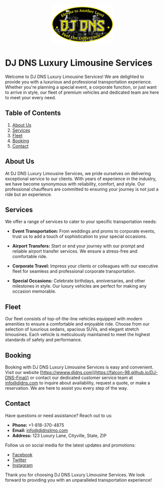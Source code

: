 
<p align="center"> 
	<img src="images/smlogo.png" alt="DJ DNS Luxury Limousine Services Logo" width="200"/> <br>
</p>

# DJ DNS Luxury Limousine Services

Welcome to DJ DNS Luxury Limousine Services! We are delighted to provide you with a luxurious and professional transportation experience. Whether you're planning a special event, a corporate function, or just want to arrive in style, our fleet of premium vehicles and dedicated team are here to meet your every need.

## Table of Contents
1. [About Us](#about-us)
2. [Services](#services)
3. [Fleet](#fleet)
4. [Booking](#booking)
5. [Contact](#contact)

## About Us
At DJ DNS Luxury Limousine Services, we pride ourselves on delivering exceptional service to our clients. With years of experience in the industry, we have become synonymous with reliability, comfort, and style. Our professional chauffeurs are committed to ensuring your journey is not just a ride but an experience.

## Services
We offer a range of services to cater to your specific transportation needs:

- **Event Transportation:** From weddings and proms to corporate events, trust us to add a touch of sophistication to your special occasions.

- **Airport Transfers:** Start or end your journey with our prompt and reliable airport transfer services. We ensure a stress-free and comfortable ride.

- **Corporate Travel:** Impress your clients or colleagues with our executive fleet for seamless and professional corporate transportation.

- **Special Occasions:** Celebrate birthdays, anniversaries, and other milestones in style. Our luxury vehicles are perfect for making any occasion memorable.

## Fleet
Our fleet consists of top-of-the-line vehicles equipped with modern amenities to ensure a comfortable and enjoyable ride. Choose from our selection of luxurious sedans, spacious SUVs, and elegant stretch limousines. Each vehicle is meticulously maintained to meet the highest standards of safety and performance.

## Booking
Booking with DJ DNS Luxury Limousine Services is easy and convenient. Visit our website [https://wwww.djdns.com](https://falcon-98.github.io/DJ-DNS-Final/) or contact our dedicated customer service team at [info@djdns.com](mailto:info@djdns.com) to inquire about availability, request a quote, or make a reservation. We are here to assist you every step of the way.

## Contact
Have questions or need assistance? Reach out to us:

- **Phone:** +1-818-370-4875
- **Email:** [info@djdnslimo.com](mailto:info@djdnslimo.com)
- **Address:** 123 Luxury Lane, Cityville, State, ZIP

Follow us on social media for the latest updates and promotions:

- [Facebook](https://www.facebook.com/djdns)
- [Twitter](https://twitter.com/djdns)
- [Instagram](https://www.instagram.com/djdns)

Thank you for choosing DJ DNS Luxury Limousine Services. We look forward to providing you with an unparalleled transportation experience!

